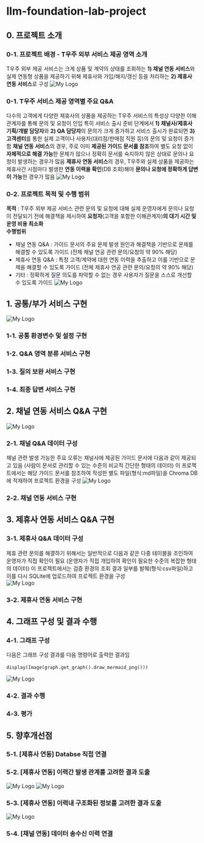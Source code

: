 # llm-foundation-lab-project


## 0. 프로젝트 소개
### 0-1. 프로젝트 배경 - T우주 외부 서비스 제공 영역 소개
T우주 외부 제공 서비스는 크게 상품 및 계약의 상태를 조회하는 **1) 채널 연동 서비스**와 실제 연동형 상품을 제공하기 위해 제휴사와 가입/해지/갱신 등을 처리하는 **2) 제휴사 연동 서비스**로 구성
![My Logo](PRJ-T우주소개-0927.png)

### 0-1. T우주 서비스 제공 영역별 주요 Q&A
다수의 고객에게 다양한 제휴사의 상품을 제공하는 T우주 서비스의 특성상 다양한 이해관계자를 통해 문의 및 요청이 인입
특히 서비스 출시 준비 단계에서 **1) 채널사/제휴사 기획/개발 담당자**와 **2) QA 담당자**의 문의가 크게 증가하고 서비스 출시가 완료되면 **3) 고객센터**를 통한 실제 고객이나 사용자(대리점/판매점 직원 등)의 문의 및 요청이 증가함
**채널 연동 서비스**의 경우, 주로 이미 **제공된 가이드 문서를 참조**하여 별도 요청 없이 **자체적으로 해결 가능**한 문제가 많으나 정확히 문서를 숙지하지 않은 상태로 문의나 요청이 발생하는 경우가 많음
**제휴사 연동 서비스**의 경우, T우주와 실제 상품을 제공하는 제휴사간 시점마다 발생한 **연동 이력을 확인**(DB 조회)해야 **문의나 요청에 정확하게 댭변이 가능**한 경우가 많음 
![My Logo](PRJ-T우주QnA-0927.png)

### 0-2. 프로젝트 목적 및 수행 범위
**목적** : T우주 외부 제공 서비스 관련 문의 및 요청에 대해 실제 운영자에게 문의나 요청이 전달되기 전에 해결책을 제시하여 **요청자**(고객을 포함한 이해관계자)**의 대기 시간 및 운영 비용 최소화**  
**수행범위**
- 채널 연동 Q&A : 가이드 문서의 주요 문제 발생 원인과 해결책을 기반으로 문제를 해결할 수 있도록 가이드 (전체 채널 연공 관련 문의/요청의 약 90% 해당) 
- 제휴사 연동 Q&A : 특정 고객/계약에 대한 연동 이력을 추출하고 이를 기반으로 문제을 해결할 수 있도록 가이드 (전체 제휴사 연공 관련 문의/요청의 약 90% 해당) 
- 기타 : 정확하게 질문 의도를 파악할 수 없는 경우 사용자가 질문을 스스로 개선할 수 있도록 가이드
![My Logo](PRJ-그래프구조-0928.png)

## 1. 공통/부가 서비스 구현

![My Logo](PRJ-공통구현-0927.png)

### 1-1. 공통 환경변수 및 설정 구현
### 1-2. Q&A 영역 분류 서비스 구현
### 1-3. 질의 보완 서비스 구현
### 1-4. 최종 답변 서비스 구현


## 2. 채널 연동 서비스 Q&A 구현
![My Logo](PRJ-채널QnA구현-0929.png)
### 2-1. 채널 Q&A 데이터 구성
채널 관련 발생 가능한 주요 오류는 채널사에 제공된 가이드 문서에 다음과 같이 제공되고 있음 (사람이 문서로 관리할 수 있는 수준의 비교적 간단한 형태의 데이터)
이 프로젝트에서는 해당 가이드 문서를 참조하여 작성한 별도 파일(형식:md파일)을 Chroma DB에 적재하여 프로젝트 환경을 구성 
![My Logo](PRJ-채널이력구성-0929.png)
### 2-2. 채널 연동 서비스 구현


## 3. 제휴사 연동 서비스 Q&A 구현

### 3-1. 제휴사 Q&A 데이터 구성
제휴 관련 문의를 해결하기 위해서는 일반적으로 다음과 같은 다중 테이블을 조인하여 운영자가 직접 확인이 필요 (운영자가 직접 개입하여 확인이 필요한 수준의 복잡한 형태의 데이터)
이 프로젝트에서는 검증 환경의 조회 결과 일부를 발췌(형식:csv파일)하고 이를 다시 SQLite에 업로드하여 프로젝트 환경을 구성   
![My Logo](PRJ-제휴이력구성-0928.png)

### 3-2. 제휴사 연동 서비스 구현


## 4. 그래프 구성 및 결과 수행

### 4-1. 그래프 구성
다음은 그래프 구성 결과를 다음 명령어로 출력한 결과임

```display(Image(graph.get_graph().draw_mermaid_png()))```

![My Logo](PRJ-그래프구조출력-0928.png)
### 4-2. 결과 수행
### 4-3. 평가


## 5. 향후개선점

### 5-1. [제휴사 연동] Databse 직접 연결

### 5-2. [제휴사 연동] 이력간 발생 관계를 고려한 결과 도출
![My Logo](PRJ-개선사항2-1-0929.png)
![My Logo](PRJ-개선사항2-2-0929.png)
### 5-3. [제휴사 연동] 이력내 구조화된 정보를 고려한 결과 도출
![My Logo](PRJ-개선사항3-0929.png)
### 5-4. [채널 연동] 데이터 송수신 이력 연결
